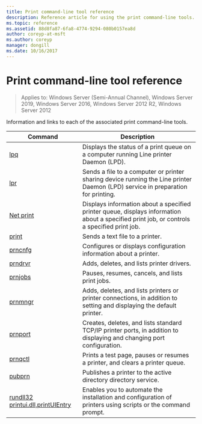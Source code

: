 ```yaml
---
title: Print command-line tool reference
description: Reference article for using the print command-line tools.
ms.topic: reference
ms.assetid: 88d8fa87-6fa8-4774-9294-080b0157ea8d
author: coreyp-at-msft
ms.author: coreyp
manager: dongill
ms.date: 10/16/2017
---
```


# Print command-line tool reference

> Applies to: Windows Server (Semi-Annual Channel), Windows Server 2019, Windows Server 2016, Windows Server 2012 R2, Windows Server 2012

Information and links to each of the associated print command-line tools.

| Command | Description |
|--|--|
| [lpq](lpq.md) | Displays the status of a print queue on a computer running Line printer Daemon (LPD). |
| [lpr](lpr.md) | Sends a file to a computer or printer sharing device running the Line printer Daemon (LPD) service in preparation for printing. |
| [Net print](net-print.md) | Displays information about a specified printer queue, displays information about a specified print job, or controls a specified print job. |
| [print](print.md) | Sends a text file to a printer. |
| [prncnfg](prncnfg.md) | Configures or displays configuration information about a printer. |
| [prndrvr](prndrvr.md) | Adds, deletes, and lists printer drivers. |
| [prnjobs](prnjobs.md) | Pauses, resumes, cancels, and lists print jobs. |
| [prnmngr](prnmngr.md) | Adds, deletes, and lists printers or printer connections, in addition to setting and displaying the default printer. |
| [prnport](prnport.md) | Creates, deletes, and lists standard TCP/IP printer ports, in addition to displaying and changing port configuration. |
| [prnqctl](prnqctl.md) | Prints a test page, pauses or resumes a printer, and clears a printer queue. |
| [pubprn](pubprn.md) | Publishes a printer to the active directory directory service. |
| [rundll32 printui.dll,printUIEntry](rundll32-printui.md) | Enables you to automate the installation and configuration of printers using scripts or the command prompt. |